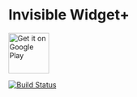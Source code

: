 # Invisible Widget+

[<img alt='Get it on Google Play' src='https://play.google.com/intl/en_us/badges/images/generic/en_badge_web_generic.png' height='80'/>](https://play.google.com/store/apps/details?id=tk.mygod.invisibleWidgetPlus&utm_source=global_co&utm_medium=prtnr&utm_content=Mar2515&utm_campaign=PartBadge&pcampaignid=MKT-Other-global-all-co-prtnr-py-PartBadge-Mar2515-1)

[![Build Status](https://api.travis-ci.org/Mygod/InvisibleWidgetPlus.svg)](https://travis-ci.org/Mygod/InvisibleWidgetPlus)
